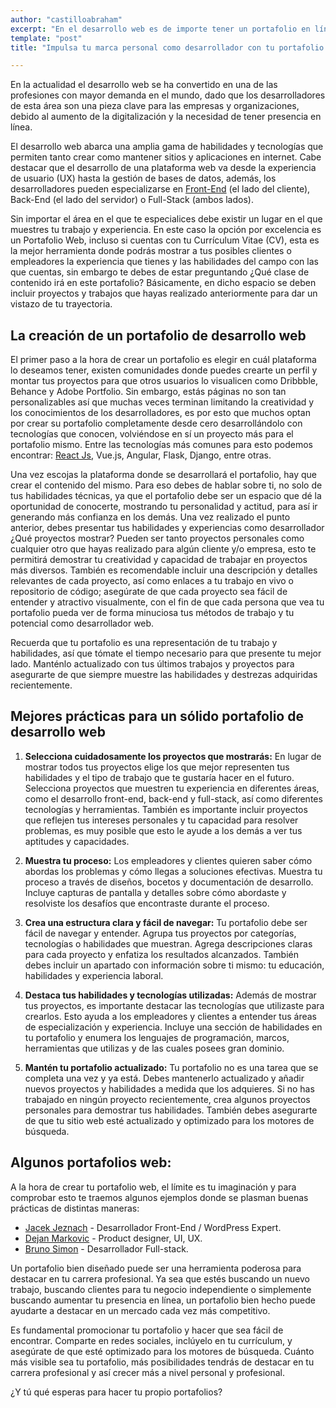 ```yaml
---
author: "castilloabraham"
excerpt: "En el desarrollo web es de importe tener un portafolio en línea, te especialices en Front-End, Back-End o Full-Stack se recomienda incluir frecuentemente tus proyectos o trabajos para mostrar tu trayectoria, además de destacar las destrezas que vas adquiriendo. El primer paso para crear tu portafolio es elegir una plataforma, luego solo debes añadir tu contenido."
template: "post"
title: "Impulsa tu marca personal como desarrollador con tu portafolio web"

---
```



En la actualidad el desarrollo web se ha convertido en una de las profesiones con mayor demanda en el mundo, dado que los desarrolladores de esta área son una pieza clave para las empresas y organizaciones, debido al aumento de la digitalización y la necesidad de tener presencia en línea.

El desarrollo web abarca una amplia gama de habilidades y tecnologías que permiten tanto crear como mantener sitios y aplicaciones en internet. Cabe destacar que el desarrollo de una plataforma web va desde la experiencia de usuario (UX) hasta la gestión de bases de datos, además, los desarrolladores pueden especializarse en [Front-End](https://4geeks.com/es/lesson/what-is-front-end-development-es) (el lado del cliente), Back-End (el lado del servidor) o Full-Stack (ambos lados).

Sin importar el área en el que te especialices debe existir un lugar en el que muestres tu trabajo y experiencia. En este caso la opción por excelencia es un Portafolio Web, incluso si cuentas con tu Currículum Vitae (CV), esta es la mejor herramienta donde podrás mostrar a tus posibles clientes o empleadores la experiencia que tienes y las habilidades del campo con las que cuentas, sin embargo te debes de estar preguntando ¿Qué clase de contenido irá en este portafolio? Básicamente, en dicho espacio se deben incluir proyectos y trabajos que hayas realizado anteriormente para dar un vistazo de tu trayectoria.


## La creación de un portafolio de desarrollo web
El primer paso a la hora de crear un portafolio es elegir en cuál plataforma lo deseamos tener, existen comunidades donde puedes crearte un perfil y montar tus proyectos para que otros usuarios lo visualicen como Dribbble, Behance y Adobe Portfolio. Sin embargo, estás páginas no son tan personalizables así que muchas veces terminan limitando la creatividad y los conocimientos de los desarrolladores, es por esto que muchos optan por crear su portafolio completamente desde cero desarrollándolo con tecnologías que conocen, volviéndose en sí un proyecto más para el portafolio mismo. Entre las tecnologías más comunes para esto podemos encontrar: [React Js](https://4geeks.com/es/lesson/learn-react-js-tutorial-es), Vue.js, Angular, Flask, Django, entre otras.

Una vez escojas la plataforma donde se desarrollará el portafolio, hay que crear el contenido del mismo. Para eso debes de hablar sobre ti, no solo de tus habilidades técnicas, ya que el portafolio debe ser un espacio que dé la oportunidad de conocerte, mostrando tu personalidad y actitud, para así ir generando más confianza en los demás. Una vez realizado el punto anterior, debes presentar tus habilidades y experiencias como desarrollador ¿Qué proyectos mostrar? Pueden ser tanto proyectos personales como cualquier otro que hayas realizado para algún cliente y/o empresa, esto te permitirá demostrar tu creatividad y capacidad de trabajar en proyectos más diversos. También es recomendable incluir una descripción y detalles relevantes de cada proyecto, así como enlaces a tu trabajo en vivo o repositorio de código; asegúrate de que cada proyecto sea fácil de entender y atractivo visualmente, con el fin de que cada persona que vea tu portafolio pueda ver de forma minuciosa tus métodos de trabajo y tu potencial como desarrollador web.

Recuerda que tu portafolio es una representación de tu trabajo y habilidades, así que tómate el tiempo necesario para que presente tu mejor lado. Manténlo actualizado con tus últimos trabajos y proyectos para asegurarte de que siempre muestre las habilidades y destrezas adquiridas recientemente.


## Mejores prácticas para un sólido portafolio de desarrollo web

1. **Selecciona cuidadosamente los proyectos que mostrarás:**
En lugar de mostrar todos tus proyectos elige los que mejor representen tus habilidades y el tipo de trabajo que te gustaría hacer en el futuro. Selecciona proyectos que muestren tu experiencia en diferentes áreas, como el desarrollo front-end, back-end y full-stack, así como diferentes tecnologías y herramientas. También es importante incluir proyectos que reflejen tus intereses personales y tu capacidad para resolver problemas, es muy posible que esto le ayude a los demás a ver tus aptitudes y capacidades.

1. **Muestra tu proceso:**
Los empleadores y clientes quieren saber cómo abordas los problemas y cómo llegas a soluciones efectivas. Muestra tu proceso a través de diseños, bocetos y documentación de desarrollo. Incluye capturas de pantalla y detalles sobre cómo abordaste y resolviste los desafíos que encontraste durante el proceso.

1. **Crea una estructura clara y fácil de navegar:**
Tu portafolio debe ser fácil de navegar y entender. Agrupa tus proyectos por categorías, tecnologías o habilidades que muestran. Agrega descripciones claras para cada proyecto y enfatiza los resultados alcanzados. También debes incluir un apartado con información sobre ti mismo: tu educación, habilidades y experiencia laboral.

1. **Destaca tus habilidades y tecnologías utilizadas:**
Además de mostrar tus proyectos, es importante destacar las tecnologías que utilizaste para crearlos. Esto ayuda a los empleadores y clientes a entender tus áreas de especialización y experiencia. Incluye una sección de habilidades en tu portafolio y enumera los lenguajes de programación, marcos, herramientas que utilizas y de las cuales posees gran dominio.

1. **Mantén tu portafolio actualizado:**
Tu portafolio no es una tarea que se completa una vez y ya está. Debes mantenerlo actualizado y añadir nuevos proyectos y habilidades a medida que los adquieres. Si no has trabajado en ningún proyecto recientemente, crea algunos proyectos personales para demostrar tus habilidades. También debes asegurarte de que tu sitio web esté actualizado y optimizado para los motores de búsqueda.

## Algunos portafolios web:

A la hora de crear tu portafolio web, el límite es tu imaginación y para comprobar esto te traemos algunos ejemplos donde se plasman buenas prácticas de distintas maneras:

* [Jacek Jeznach](https://jacekjeznach.com/) -  Desarrollador Front-End / WordPress Expert.
* [Dejan Markovic](https://dejan.works/) -  Product designer, UI, UX.
* [Bruno Simon](https://bruno-simon.com/) - Desarrollador Full-stack.


Un portafolio bien diseñado puede ser una herramienta poderosa para destacar en tu carrera profesional. Ya sea que estés buscando un nuevo trabajo, buscando clientes para tu negocio independiente o simplemente buscando aumentar tu presencia en línea, un portafolio bien hecho puede ayudarte a destacar en un mercado cada vez más competitivo.

Es fundamental promocionar tu portafolio y hacer que sea fácil de encontrar. Comparte en redes sociales, inclúyelo en tu currículum, y asegúrate de que esté optimizado para los motores de búsqueda. Cuánto más visible sea tu portafolio, más posibilidades tendrás de destacar en tu carrera profesional y así crecer más a nivel personal y profesional.

¿Y tú qué esperas para hacer tu propio portafolios?